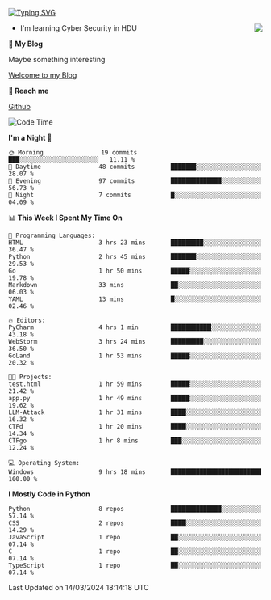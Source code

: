 [![Typing SVG](https://readme-typing-svg.herokuapp.com?font=Fira+Code&pause=1000&random=false&width=450&height=60&lines=Hello+%F0%9F%91%8B%F0%9F%8F%BB;I'm+JBNRZ)](https://git.io/typing-svg)

<a href="#">
  <img align="right" src="https://github-readme-stats.vercel.app/api?username=JBNRZ&show_icons=true&bg_color=15,f2f7fd,E0EAFC" />
</a>

- I'm learning Cyber Security in HDU

 **🌱 My Blog**

Maybe something interesting

[Welcome to my Blog](https://jbnrz.com.cn/)

 **💬 Reach me** 

[Github](https://github.com/JBNRZ)


<!--START_SECTION:waka-->
![Code Time](http://img.shields.io/badge/Code%20Time-370%20hrs%2028%20mins-blue)

**I'm a Night 🦉** 

```text
🌞 Morning                19 commits          ███░░░░░░░░░░░░░░░░░░░░░░   11.11 % 
🌆 Daytime                48 commits          ███████░░░░░░░░░░░░░░░░░░   28.07 % 
🌃 Evening                97 commits          ██████████████░░░░░░░░░░░   56.73 % 
🌙 Night                  7 commits           █░░░░░░░░░░░░░░░░░░░░░░░░   04.09 % 
```


📊 **This Week I Spent My Time On** 

```text
💬 Programming Languages: 
HTML                     3 hrs 23 mins       █████████░░░░░░░░░░░░░░░░   36.47 % 
Python                   2 hrs 45 mins       ███████░░░░░░░░░░░░░░░░░░   29.53 % 
Go                       1 hr 50 mins        █████░░░░░░░░░░░░░░░░░░░░   19.78 % 
Markdown                 33 mins             ██░░░░░░░░░░░░░░░░░░░░░░░   06.03 % 
YAML                     13 mins             █░░░░░░░░░░░░░░░░░░░░░░░░   02.46 % 

🔥 Editors: 
PyCharm                  4 hrs 1 min         ███████████░░░░░░░░░░░░░░   43.18 % 
WebStorm                 3 hrs 24 mins       █████████░░░░░░░░░░░░░░░░   36.50 % 
GoLand                   1 hr 53 mins        █████░░░░░░░░░░░░░░░░░░░░   20.32 % 

🐱‍💻 Projects: 
test.html                1 hr 59 mins        █████░░░░░░░░░░░░░░░░░░░░   21.42 % 
app.py                   1 hr 49 mins        █████░░░░░░░░░░░░░░░░░░░░   19.62 % 
LLM-Attack               1 hr 31 mins        ████░░░░░░░░░░░░░░░░░░░░░   16.32 % 
CTFd                     1 hr 20 mins        ████░░░░░░░░░░░░░░░░░░░░░   14.34 % 
CTFgo                    1 hr 8 mins         ███░░░░░░░░░░░░░░░░░░░░░░   12.24 % 

💻 Operating System: 
Windows                  9 hrs 18 mins       █████████████████████████   100.00 % 
```

**I Mostly Code in Python** 

```text
Python                   8 repos             ██████████████░░░░░░░░░░░   57.14 % 
CSS                      2 repos             ████░░░░░░░░░░░░░░░░░░░░░   14.29 % 
JavaScript               1 repo              ██░░░░░░░░░░░░░░░░░░░░░░░   07.14 % 
C                        1 repo              ██░░░░░░░░░░░░░░░░░░░░░░░   07.14 % 
TypeScript               1 repo              ██░░░░░░░░░░░░░░░░░░░░░░░   07.14 % 
```




 Last Updated on 14/03/2024 18:14:18 UTC
<!--END_SECTION:waka-->
